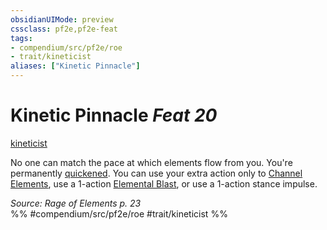 ```yaml
---
obsidianUIMode: preview
cssclass: pf2e,pf2e-feat
tags:
- compendium/src/pf2e/roe
- trait/kineticist
aliases: ["Kinetic Pinnacle"]
---
```

# Kinetic Pinnacle  *Feat 20*  
[kineticist](rules/traits/kineticist-roe.md "Kineticist Class Trait")  


No one can match the pace at which elements flow from you. You're permanently [quickened](rules/conditions.md#Quickened). You can use your extra action only to [Channel Elements](rules/actions/channel-elements-roe.md), use a 1-action [Elemental Blast](rules/actions/elemental-blast-roe.md), or use a 1-action stance impulse.

*Source: Rage of Elements p. 23*  
%% #compendium/src/pf2e/roe #trait/kineticist %%
